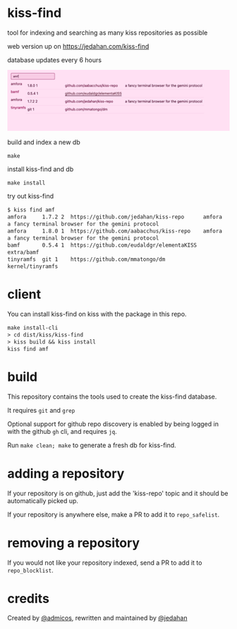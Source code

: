 # kiss-find

tool for indexing and searching as many kiss repositories as possible

web version up on https://jedahan.com/kiss-find

database updates every 6 hours

![web client](amf.png)

build and index a new db

    make

install kiss-find and db

    make install

try out kiss-find

    $ kiss find amf
    amfora     1.7.2 2  https://github.com/jedahan/kiss-repo      amfora            a fancy terminal browser for the gemini protocol
    amfora     1.8.0 1  https://github.com/aabacchus/kiss-repo    amfora            a fancy terminal browser for the gemini protocol
    bamf       0.5.4 1  https://github.com/eudaldgr/elementaKISS  extra/bamf
    tinyramfs  git 1    https://github.com/mmatongo/dm            kernel/tinyramfs

# client

You can install kiss-find on kiss with the package in this repo.

    make install-cli
    > cd dist/kiss/kiss-find
    > kiss build && kiss install
    kiss find amf

# build

This repository contains the tools used to create the kiss-find database.

It requires `git` and `grep`

Optional support for github repo discovery is enabled by being logged in with the github `gh` cli, and requires `jq`.

Run `make clean; make` to generate a fresh db for kiss-find.

# adding a repository

If your repository is on github, just add the 'kiss-repo' topic and it should be automatically picked up.

If your repository is anywhere else, make a PR to add it to `repo_safelist`.

# removing a repository

If you would not like your repository indexed, send a PR to add it to `repo_blocklist`.

# credits

Created by [@admicos](https://ecmelberk.com), rewritten and maintained by [@jedahan](https://github.com/jedahan)
